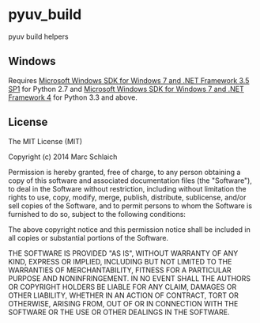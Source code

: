 pyuv_build
==========

pyuv build helpers


Windows
-------

Requires [Microsoft Windows SDK for Windows 7 and .NET Framework 3.5 SP1](http://www.microsoft.com/en-us/download/details.aspx?id=3138) for Python 2.7 and [Microsoft Windows SDK for Windows 7 and .NET Framework 4](http://www.microsoft.com/en-us/download/details.aspx?id=8279) for Python 3.3 and above.


License
-------

The MIT License (MIT)

Copyright (c) 2014 Marc Schlaich

Permission is hereby granted, free of charge, to any person obtaining a copy
of this software and associated documentation files (the "Software"), to deal
in the Software without restriction, including without limitation the rights
to use, copy, modify, merge, publish, distribute, sublicense, and/or sell
copies of the Software, and to permit persons to whom the Software is
furnished to do so, subject to the following conditions:

The above copyright notice and this permission notice shall be included in
all copies or substantial portions of the Software.

THE SOFTWARE IS PROVIDED "AS IS", WITHOUT WARRANTY OF ANY KIND, EXPRESS OR
IMPLIED, INCLUDING BUT NOT LIMITED TO THE WARRANTIES OF MERCHANTABILITY,
FITNESS FOR A PARTICULAR PURPOSE AND NONINFRINGEMENT. IN NO EVENT SHALL THE
AUTHORS OR COPYRIGHT HOLDERS BE LIABLE FOR ANY CLAIM, DAMAGES OR OTHER
LIABILITY, WHETHER IN AN ACTION OF CONTRACT, TORT OR OTHERWISE, ARISING FROM,
OUT OF OR IN CONNECTION WITH THE SOFTWARE OR THE USE OR OTHER DEALINGS IN
THE SOFTWARE.


